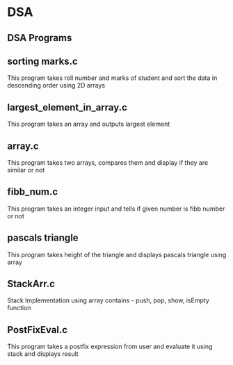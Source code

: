 # DSA
## DSA Programs ##

## sorting marks.c ##
This program takes roll number and marks of student and sort the data in descending order using 
2D arrays

## largest_element_in_array.c ##
This program takes an array and outputs largest element

## array.c ## 
This program takes two arrays, compares them and display if they are similar or not

## fibb_num.c ##
This program takes an integer input and tells if given number is fibb number or not

## pascals triangle ##
This program takes height of the triangle and displays pascals triangle using array

## StackArr.c ##
Stack Implementation using array
contains - push, pop, show, isEmpty function

## PostFixEval.c ##
This program takes a postfix expression from user and evaluate it using stack and displays result

